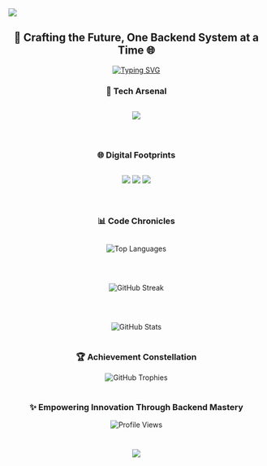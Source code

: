 <![CDATA[<div align="center">
  <img src="https://capsule-render.vercel.app/api?type=waving&color=gradient&customColorList=0,2,2,5,6&height=200&section=header&text=Backend%20Architect%20|%20Tech%20Innovator&fontSize=40&fontAlignY=35&animation=fadeIn" />
</div>

<div align="center">
<h2>🚀 Crafting the Future, One Backend System at a Time 🌐</h2>
<p>
  <a href="https://github.com/Xolo978">
    <img src="https://readme-typing-svg.demolab.com?font=Fira+Code&pause=1000&color=1E90FF&center=true&width=600&lines=MERN+Stack+Developer;Backend+Systems+Architect;Performance+Optimization+Enthusiast&animation=wave" alt="Typing SVG" />
  </a>
</p>
</div>

<div align="center">
<h3>🔬 Tech Arsenal</h3>
<p style="margin-top:30px">
  <img src="https://skillicons.dev/icons?i=typescript,python,cpp,nodejs,svelte,react,docker,redis,mongodb,ubuntu&perline=5" />
</p>
</div>

<div align="center" style="margin-top: 60px;">
<h3>🌐 Digital Footprints</h3>
<p style="margin-top:30px">
  <a href="https://github.com/Xolo978" style="margin-top:30px"><img src="https://img.shields.io/badge/GitHub-black?style=for-the-badge&logo=github&logoColor=white" /></a>
  <a href="https://linkedin.com/in/your-linkedin"><img src="https://img.shields.io/badge/LinkedIn-0A66C2?style=for-the-badge&logo=linkedin&logoColor=white" /></a>
  <a href="https://your-portfolio-url"><img src="https://img.shields.io/badge/Portfolio-FF4500?style=for-the-badge&logo=firefox&logoColor=white" /></a>
</p>
</div>

<div align="center" style="margin-top: 60px;">
<h3>📊 Code Chronicles</h3>
<p style="margin-top:30px">
  <img src="https://github-readme-stats.vercel.app/api/top-langs/?username=Xolo978&layout=compact&theme=radical&hide=css,html" alt="Top Languages" />
</p>
<p style="margin-top:60px">
  <img src="https://streak-stats.demolab.com/?user=Xolo978&theme=radical&fire=orange&ring=red&animation=pulse" alt="GitHub Streak" />
</p>
<p style="margin-top:60px">
  <img src="https://github-readme-stats.vercel.app/api?username=Xolo978&show_icons=true&theme=radical&count_private=true&include_all_commits=true&animation=zoom-in" alt="GitHub Stats" />
</p>
</div>

<div align="center" style="margin-top: 40px;">
<h3>🏆 Achievement Constellation</h3>
<p>
  <img src="https://github-profile-trophy.vercel.app/?username=Xolo978&theme=radical&margin-w=15&margin-h=15&animation=slide-in" alt="GitHub Trophies" />
</p>
</div>


<div align="center" style="margin-top: 40px;">
<h3>✨ Empowering Innovation Through Backend Mastery</h3>
<p>
  <img src="https://komarev.com/ghpvc/?username=Xolo978&color=blueviolet&style=flat-square" alt="Profile Views" />
</p>
</div>

<div align="center" style="margin-top: 40px;">
  <img src="https://capsule-render.vercel.app/api?type=waving&color=gradient&customColorList=0,2,2,5,6&height=100&section=footer" />
</div>
